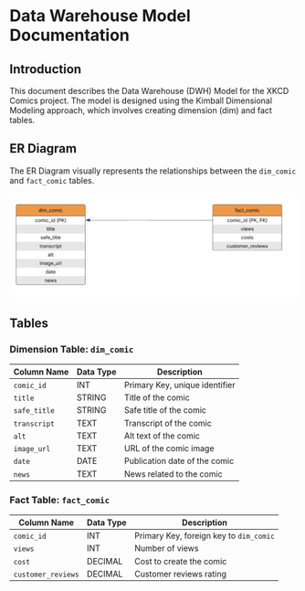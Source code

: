 # Data Warehouse Model Documentation

## Introduction

This document describes the Data Warehouse (DWH) Model for the XKCD Comics project. The model is designed using the Kimball Dimensional Modeling approach, which involves creating dimension (dim) and fact tables.

## ER Diagram

The ER Diagram visually represents the relationships between the `dim_comic` and `fact_comic` tables.

![ER Diagram](images/ER_DIAGRAM.png)

## Tables

### Dimension Table: `dim_comic`
   Column Name | Data Type   | Description                       |
 |-------------|-------------|-----------------------------------|
 | `comic_id`  | INT         | Primary Key, unique identifier    |
 | `title`     | STRING      | Title of the comic                |
 | `safe_title`| STRING      | Safe title of the comic           |
 | `transcript`| TEXT        | Transcript of the comic           |
 | `alt`       | TEXT        | Alt text of the comic             |
 | `image_url` | TEXT        | URL of the comic image            |
 | `date`      | DATE        | Publication date of the comic     |
 | `news`      | TEXT        | News related to the comic         |

### Fact Table: `fact_comic`
 | Column Name       | Data Type  | Description                       |
 |-------------------|------------|-----------------------------------|
 | `comic_id`        | INT        | Primary Key, foreign key to `dim_comic` |
 | `views`           | INT        | Number of views                   |
 | `cost`            | DECIMAL    | Cost to create the comic          |
 | `customer_reviews`| DECIMAL    | Customer reviews rating           |
